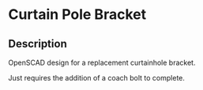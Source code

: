 Curtain Pole Bracket
====================

Description
-----------

OpenSCAD design for a replacement curtainhole bracket.

Just requires the addition of a coach bolt to complete.
